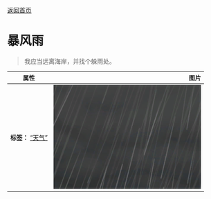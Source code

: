 [返回首页](index.md)  
# 暴风雨  
> 我应当远离海岸，并找个躲雨处。  
  
  属性  |   图片   
 ----  |  ----:   
 **标签：**	[“天气”](tag_Weather.md)  |  ![](Sprite/WeatherStorm_0.png)   
  
